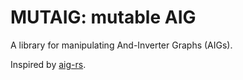 # MUTAIG: mutable AIG

A library for manipulating And-Inverter Graphs (AIGs).

Inspired by [aig-rs](https://github.com/gipsyh/aig-rs).
